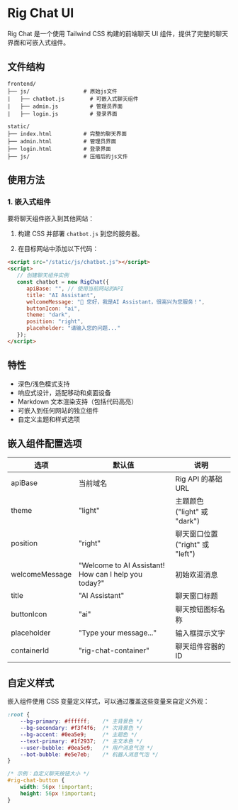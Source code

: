 # Rig Chat UI

Rig Chat 是一个使用 Tailwind CSS 构建的前端聊天 UI 组件，提供了完整的聊天界面和可嵌入式组件。

## 文件结构
```
frontend/
├── js/                 # 原始js文件
|   ├── chatbot.js        # 可嵌入式聊天组件
|   ├── admin.js          # 管理员界面
|   ├── login.js          # 登录界面
```

```
static/
├── index.html          # 完整的聊天界面
├── admin.html          # 管理员界面
├── login.html          # 登录界面
├── js/                 # 压缩后的js文件

```

## 使用方法


### 1. 嵌入式组件

要将聊天组件嵌入到其他网站：

1. 构建 CSS 并部署 `chatbot.js` 到您的服务器。

2. 在目标网站中添加以下代码：

```html
<script src="/static/js/chatbot.js"></script>
<script>
   // 创建聊天组件实例
   const chatbot = new RigChat({
      apiBase: "", // 使用当前网站的API
      title: "AI Assistant",
      welcomeMessage: "👋 您好，我是AI Assistant，很高兴为您服务！",
      buttonIcon: "ai",
      theme: "dark",
      position: "right",
      placeholder: "请输入您的问题..."
   });
</script>
```



## 特性

- 深色/浅色模式支持
- 响应式设计，适配移动和桌面设备
- Markdown 文本渲染支持（包括代码高亮）
- 可嵌入到任何网站的独立组件
- 自定义主题和样式选项

## 嵌入组件配置选项

| 选项 | 默认值 | 说明 |
|------|-------|------|
| apiBase | 当前域名 | Rig API 的基础 URL |
| theme | "light" | 主题颜色 ("light" 或 "dark") |
| position | "right" | 聊天窗口位置 ("right" 或 "left") |
| welcomeMessage | "Welcome to AI Assistant! How can I help you today?" | 初始欢迎消息 |
| title | "AI Assistant" | 聊天窗口标题 |
| buttonIcon | "ai" | 聊天按钮图标名称 |
| placeholder | "Type your message..." | 输入框提示文字 |
| containerId | "rig-chat-container" | 聊天组件容器的 ID |

## 自定义样式

嵌入组件使用 CSS 变量定义样式，可以通过覆盖这些变量来自定义外观：

```css
:root {
    --bg-primary: #ffffff;    /* 主背景色 */
    --bg-secondary: #f3f4f6;  /* 次背景色 */
    --bg-accent: #0ea5e9;     /* 主题色 */
    --text-primary: #1f2937;  /* 主文本色 */
    --user-bubble: #0ea5e9;   /* 用户消息气泡 */
    --bot-bubble: #e5e7eb;    /* 机器人消息气泡 */
}

/* 示例：自定义聊天按钮大小 */
#rig-chat-button {
    width: 56px !important;
    height: 56px !important;
}
``` 